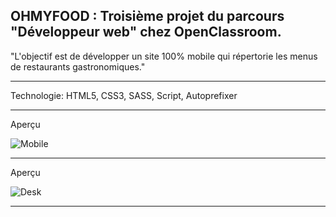 OHMYFOOD : Troisième projet du parcours "Développeur web" chez OpenClassroom.
----------------------------------------------------------------------

"L'objectif est de développer un site 100% mobile qui répertorie les menus de restaurants gastronomiques."

----------------------------------------------------------------------

Technologie: HTML5, CSS3, SASS, Script, Autoprefixer

----------------------------------------------------------------------
Aperçu

![Mobile](https://user-images.githubusercontent.com/96071035/156395387-7493b851-8414-468b-9537-b6de9a335a47.png)

----------------------------------------------------------------------
Aperçu

![Desk](https://user-images.githubusercontent.com/96071035/156396399-9b379570-be60-42f8-bf19-d2e70e580b15.png)

----------------------------------------------------------------------
